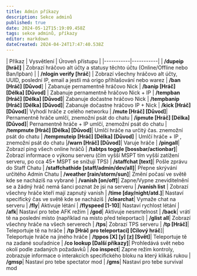 ```yaml
---
title: Admin příkazy
description: Sekce adminů
published: true
date: 2024-05-12T15:19:09.458Z
tags: sekce adminů, příkazy
editor: markdown
dateCreated: 2024-04-24T17:47:40.538Z
---
```


| Příkaz | Vysvětlení | Úroveň přístupu |
|-----------|-----------|
| **/dupeip [hráč]**   | Zobrazí hráčovo alt účty a statusy těchto účtu (Online/Offline nebo Ban/Ipban)   |
| **/nlogin verify [hráč**]   | Zobrazí všechny hráčovo alt účty, UUID, poslední IP, email a jestli má origo přihlašování nebo warez
| **/ban [Hráč] [Důvod**] | Zabanuje pernamentně hráčovo Nick
| **/banip [Hráč] [Délka] [Důvod]** | Zabanuje pernamentně hráčovo Nick + IP
| **/tempban [Hráč] [Délka] [Důvod]**|  Zabanuje dočastne hráčovo Nick
| **/tempbanip [Hráč] [Délka] [Důvod]**| Zabanuje dočastne hráčovo IP + Nick
| **/kick [Hráč] [Důvod]**| Vyhodí hráče z celého networku
| **/mute [Hráč] [Důvod]**|  Pernamentně hráče umlčí, znemožní psát do chatu
| **/ipmute [Hráč] [Délka] [Důvod]**|  Pernamentně hráče + IP umlčí, znemožní psát do chatu
| **/tempmute [Hráč] [Délka] [Důvod]**| Umlčí hráče na určitý čas. znemožní psát do chatu
| **/tempmuteip [Hráč] [Délka] [Důvod]** | Umlčí hráče + IP , znemožní psát do chatu
|**/warn  [Hráč] [Důvod]**| Varuje hráče
| **/pingall**|  Zobrazí ping všech online hráčů
| **/tabtps toggle [bossbar/actionbar]**| Zobrazí informace o výkonu serveru (čím vyšší MSPT tím vyšší zatížení serveru, po cca 45+ MSPT se snižují TPS)
| **/staffchat [text]**| Pošle zprávu do Staff Chatu
| **/staffchathide [staff/admin/dev/all]**| Přepne skrývání určitého Admin Chatu
| **/weather [rain/storm/sun]**| Změní počasí ve světě kde se nacházíš na vybrané
| **/vanish [on/off]**| Zapne/Vypne zneviditelnění se a žádný hráč nemá šanci poznat že jsi na serveru
| **/vanish list** | Zobrazí všechny hráče kteří mají zapnutý vanish
| **/time [day/night/atd.]**| Nastaví specifický čas ve světě kde se nacházíš
| **/clearchat**| Vymaže chat na serveru
| **/fly**| Aktivuje létání
| **/flyspeed [1-10]**|  Nastaví rychlost létání
| **/afk**| Nastaví pro tebe AFK režim
| **/god**| Aktivuje nesmrtelnost
| **/back**| vrátí tě na poslední místo (například na místo před teleportací)
| **/glist all**| Zobrazí všechny hráče na všech serverech
| **/tps**| Zobrazí TPS serveru
| **/tp [Hráč]**| Teleportuje tě na hráče
| **/tp [Hráč pro teleportaci] [Cílový hráč**]| Teleportuje hráče na jiného hráče
| **/tppos [X] [y] [z] [Svět]**| Teleportuje tě na zadané souřadnice 
| **/co lookup [Další příkazy]**| Prohledává svět nebo okolí podle zadaných požadavků
| **/co inspect**| Zapne režim kontroly, zobrazuje informace o interakcích specifického bloku na který klikáš rukou
| **/gmsp**| Nastaví pro tebe spectator mod
| **/gms**|  Nastaví pro tebe survival mod


